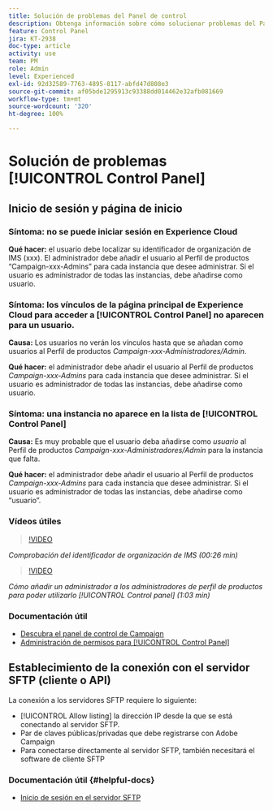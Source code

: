 ```yaml
---
title: Solución de problemas del Panel de control
description: Obtenga información sobre cómo solucionar problemas del Panel de control.
feature: Control Panel
jira: KT-2938
doc-type: article
activity: use
team: PM
role: Admin
level: Experienced
exl-id: 92d32589-7763-4895-8117-abfd47d808e3
source-git-commit: af05bde1295913c93388dd014462e32afb081669
workflow-type: tm+mt
source-wordcount: '320'
ht-degree: 100%

---
```


# Solución de problemas [!UICONTROL Control Panel]

## Inicio de sesión y página de inicio

### Síntoma: no se puede iniciar sesión en Experience Cloud

**Qué hacer:**
el usuario debe localizar su identificador de organización de IMS (xxx). El administrador debe añadir el usuario al Perfil de productos “Campaign-xxx-Admins” para cada instancia que desee administrar. Si el usuario es administrador de todas las instancias, debe añadirse como usuario.

### Síntoma: los vínculos de la página principal de Experience Cloud para acceder a [!UICONTROL Control Panel] no aparecen para un usuario.

**Causa:**
Los usuarios no verán los vínculos hasta que se añadan como usuarios al Perfil de productos _Campaign-xxx-Administradores/Admin_.

**Qué hacer:**
el administrador debe añadir el usuario al Perfil de productos _Campaign-xxx-Admins_ para cada instancia que desee administrar. Si el usuario es administrador de todas las instancias, debe añadirse como usuario.

### Síntoma: una instancia no aparece en la lista de [!UICONTROL Control Panel]

**Causa:**
Es muy probable que el usuario deba añadirse como *usuario* al Perfil de productos _Campaign-xxx-Administradores/Admin_ para la instancia que falta.

**Qué hacer:**
el administrador debe añadir el usuario al Perfil de productos _Campaign-xxx-Admins_ para cada instancia que desee administrar. Si el usuario es administrador de todas las instancias, debe añadirse como “usuario”.

### Vídeos útiles

>[!VIDEO](https://video.tv.adobe.com/v/27183?quality=12&learn=0n)

*Comprobación del identificador de organización de IMS (00:26 min)*

>[!VIDEO](https://video.tv.adobe.com/v/27147?quality=12&learn=0n)

*Cómo añadir un administrador a los administradores de perfil de productos para poder utilizarlo [!UICONTROL Control panel] (1:03 min)*

### Documentación útil

* [Descubra el panel de control de Campaign](https://experienceleague.adobe.com/docs/control-panel/using/control-panel-home.html?lang=es)
* [Administración de permisos para [!UICONTROL Control Panel]](https://experienceleague.adobe.com/docs/control-panel/using/control-panel-home.html?lang=es)

## Establecimiento de la conexión con el servidor SFTP (cliente o API)

La conexión a los servidores SFTP requiere lo siguiente:

* [!UICONTROL Allow listing] la dirección IP desde la que se está conectando al servidor SFTP.
* Par de claves públicas/privadas que debe registrarse con Adobe Campaign
* Para conectarse directamente al servidor SFTP, también necesitará el software de cliente SFTP

### Documentación útil {#helpful-docs}

* [Inicio de sesión en el servidor SFTP](https://experienceleague.adobe.com/docs/control-panel/using/control-panel-home.html?lang=es)

